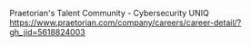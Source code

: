 Praetorian's Talent Community - Cybersecurity UNIQ https://www.praetorian.com/company/careers/career-detail/?gh_jid=5618824003


